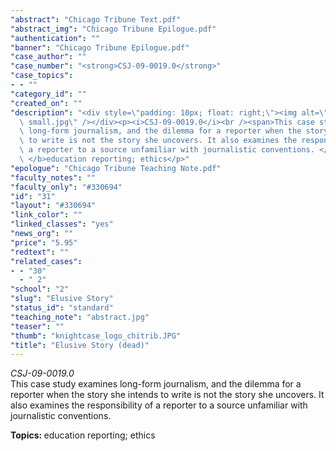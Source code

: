 ```yaml
---
"abstract": "Chicago Tribune Text.pdf"
"abstract_img": "Chicago Tribune Epilogue.pdf"
"authentication": ""
"banner": "Chicago Tribune Epilogue.pdf"
"case_author": ""
"case_number": "<strong>CSJ-09-0019.0</strong>"
"case_topics":
- - ""
"category_id": ""
"created_on": ""
"description": "<div style=\"padding: 10px; float: right;\"><img alt=\"\" src=\"/casestudy/files/photos/342/abstract\
  \ small.jpg\" /></div><p><i>CSJ-09-0019.0</i><br /><span>This case study examines\
  \ long-form journalism, and the dilemma for a reporter when the story she intends\
  \ to write is not the story she uncovers. It also examines the responsibility of\
  \ a reporter to a source unfamiliar with journalistic conventions. </span></p><p><b>Topics:\
  \ </b>education reporting; ethics</p>"
"epologue": "Chicago Tribune Teaching Note.pdf"
"faculty_notes": ""
"faculty_only": "#330694"
"id": "31"
"layout": "#330694"
"link_color": ""
"linked_classes": "yes"
"news_org": ""
"price": "5.95"
"redtext": ""
"related_cases":
- - "30"
  - " 2"
"school": "2"
"slug": "Elusive Story"
"status_id": "standard"
"teaching_note": "abstract.jpg"
"teaser": ""
"thumb": "knightcase_logo_chitrib.JPG"
"title": "Elusive Story (dead)"
---
```

<div style="padding: 10px; float: right;"><img alt="" src="/casestudy/files/photos/342/abstract small.jpg" /></div><p><i>CSJ-09-0019.0</i><br /><span>This case study examines long-form journalism, and the dilemma for a reporter when the story she intends to write is not the story she uncovers. It also examines the responsibility of a reporter to a source unfamiliar with journalistic conventions. </span></p><p><b>Topics: </b>education reporting; ethics</p>

